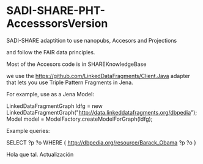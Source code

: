 # SADI-SHARE-PHT-AccesssorsVersion
SADI-SHARE adaptition to use nanopubs, Accesors and Projections

and follow the FAIR data principles.

Most of the Accesors code is in SHAREKnowledgeBase
 
 
we use the https://github.com/LinkedDataFragments/Client.Java
adapter that lets you use Triple Pattern Fragments in Jena.

For example, use as a Jena Model:

LinkedDataFragmentGraph ldfg = new LinkedDataFragmentGraph("http://data.linkeddatafragments.org/dbpedia");
Model model = ModelFactory.createModelForGraph(ldfg);

Example queries:

SELECT ?p ?o WHERE { <http://dbpedia.org/resource/Barack_Obama> ?p ?o }



Hola que tal.  Actualización
